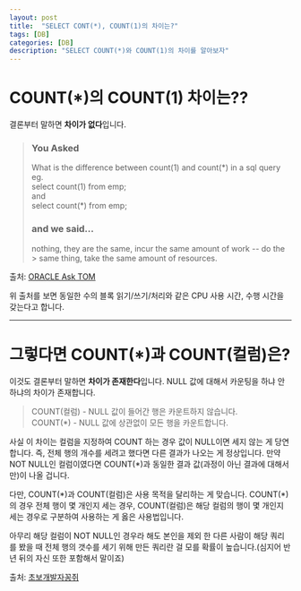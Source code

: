 ```yaml
---
layout: post
title:  "SELECT CONT(*), COUNT(1)의 차이는?"
tags: [DB]
categories: [DB]
description: "SELECT COUNT(*)와 COUNT(1)의 차이를 알아보자"
---
```


COUNT(\*)의 COUNT(1) 차이는??
===========================  

결론부터 말하면 **차이가 없다**입니다.  

> ### You Asked  
> What is the difference between count(1) and count(\*) in a sql query  
> eg.  
> select count(1) from emp;  
> and  
> select count(\*) from emp;  
>
> ### and we said...  
> nothing, they are the same, incur the same amount of work -- do the   > same thing, take the same amount of resources.  

출처: [ORACLE Ask TOM](https://asktom.oracle.com/pls/asktom/f?p=100:11:0::NO::P11_QUESTION_ID:1156159920245)  

위 출처를 보면 동일한 수의 블록 읽기/쓰기/처리와 같은 CPU 사용 시간, 수행 시간을 갖는다고 합니다.  

---

그렇다면 COUNT(\*)과 COUNT(컬럼)은?  
========================  

이것도 결론부터 말하면 **차이가 존재한다**입니다. NULL 값에 대해서 카운팅을 하냐 안하냐의 차이가 존재합니다.  

> COUNT(컬럼) - NULL 값이 들어간 행은 카운트하지 않습니다.  
> COUNT(\*) - NULL 값에 상관없이 모든 행을 카운트합니다.  

사실 이 차이는 컬럼을 지정하여 COUNT 하는 경우 값이 NULL이면 세지 않는 게 당연합니다. 즉, 전체 행의 개수를 세려고 했다면 다른 결과가 나오는 게 정상입니다. 만약 NOT NULL인 컬럼이였다면 COUNT(*)과 동일한 결과 값(과정이 아닌 결과에 대해서만)이 나올 겁니다.  

다만, COUNT(*)과 COUNT(컬럼)은 사용 목적을 달리하는 게 맞습니다. COUNT(\*)의 경우 전체 행이 몇 개인지 세는 경우, COUNT(컬럼)은 해당 컬럼의 행이 몇 개인지 세는 경우로 구분하여 사용하는 게 옳은 사용법입니다.  

아무리 해당 컬럼이 NOT NULL인 경우라 해도 본인을 제외 한 다른 사람이 해당 쿼리를 봤을 때 전체 행의 갯수를 세기 위해 만든 쿼리란 걸 모를 확률이 높습니다.(심지어 반년 뒤의 자신 또한 포함해서 말이죠)

출처: [초보개발자꽁쥐](http://ggmouse.tistory.com/156)
